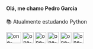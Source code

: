 ####  Olá, me chamo Pedro Garcia

  📚 Atualmente estudando Python 
<div>
<img align="center" alt="one-Python" height="30" width="40" src="https://cdn.jsdelivr.net/gh/devicons/devicon/icons/python/python-original.svg" />
<img align="center" alt="one-Html5" height="30" widht="40" src="https://cdn.jsdelivr.net/gh/devicons/devicon/icons/html5/html5-original.svg" />
<img align="center" alt="one-MySQL" height="30" widht="40" src="https://cdn.jsdelivr.net/gh/devicons/devicon/icons/mysql/mysql-original.svg" />
<img align="center" alt="one-Pandas" height="30" widht="40" src="https://cdn.jsdelivr.net/gh/devicons/devicon/icons/pandas/pandas-original.svg" />
<img align="center" alt="one-Django" height="30" widht="40" src="https://cdn.jsdelivr.net/gh/devicons/devicon/icons/django/django-plain.svg" />
<img align="center" alt="one-css3" height="30" widht="40" src="https://cdn.jsdelivr.net/gh/devicons/devicon/icons/css3/css3-original.svg" />




</div>
